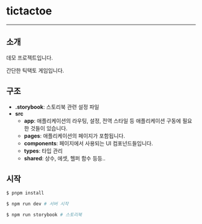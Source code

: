 # tictactoe

---

## 소개

데모 프로젝트입니다.

간단한 틱택토 게임입니다.


## 구조

- **.storybook**: 스토리북 관련 설정 파일
- **src**
    - **app**: 애플리케이션의 라우팅, 설정, 전역 스타일 등 애플리케이션 구동에 필요한 것들이 있습니다.
    - **pages**: 애플리케이션의 페이지가 포함됩니다.
    - **components**: 페이지에서 사용되는 UI 컴포넌드들입니다. 
    - **types**: 타입 관리
    - **shared**: 상수, 에셋, 헬퍼 함수 등등..

## 시작

```bash
$ pnpm install

$ npm run dev # 서버 시작

$ npm run storybook # 스토리북
```